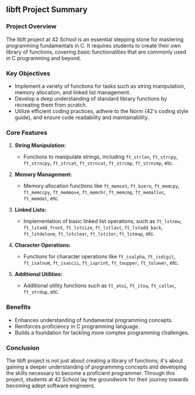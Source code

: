 ## libft Project Summary

### Project Overview

The libft project at 42 School is an essential stepping stone for mastering programming fundamentals in C. It requires students to create their own library of functions, covering basic functionalities that are commonly used in C programming and beyond.

### Key Objectives

- Implement a variety of functions for tasks such as string manipulation, memory allocation, and linked list management.
- Develop a deep understanding of standard library functions by recreating them from scratch.
- Utilize efficient coding practices, adhere to the Norm (42's coding style guide), and ensure code readability and maintainability.

### Core Features

1. **String Manipulation:**
   - Functions to manipulate strings, including `ft_strlen`, `ft_strcpy`, `ft_strncpy`, `ft_strcat`, `ft_strncat`, `ft_strcmp`, `ft_strncmp`, etc.

2. **Memory Management:**
   - Memory allocation functions like `ft_memset`, `ft_bzero`, `ft_memcpy`, `ft_memccpy`, `ft_memmove`, `ft_memchr`, `ft_memcmp`, `ft_memalloc`, `ft_memdel`, etc.

3. **Linked Lists:**
   - Implementation of basic linked list operations, such as `ft_lstnew`, `ft_lstadd_front`, `ft_lstsize`, `ft_lstlast`, `ft_lstadd_back`, `ft_lstdelone`, `ft_lstclear`, `ft_lstiter`, `ft_lstmap`, etc.

4. **Character Operations:**
   - Functions for character operations like `ft_isalpha`, `ft_isdigit`, `ft_isalnum`, `ft_isascii`, `ft_isprint`, `ft_toupper`, `ft_tolower`, etc.

5. **Additional Utilities:**
   - Additional utility functions such as `ft_atoi`, `ft_itoa`, `ft_calloc`, `ft_strdup`, etc.

### Benefits

- Enhances understanding of fundamental programming concepts.
- Reinforces proficiency in C programming language.
- Builds a foundation for tackling more complex programming challenges.

### Conclusion

The libft project is not just about creating a library of functions; it's about gaining a deeper understanding of programming concepts and developing the skills necessary to become a proficient programmer. Through this project, students at 42 School lay the groundwork for their journey towards becoming adept software engineers.
